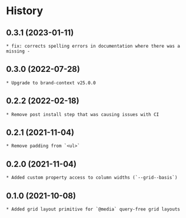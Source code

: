 # History

## 0.3.1 (2023-01-11)
    * fix: corrects spelling errors in documentation where there was a missing -

## 0.3.0 (2022-07-28)
    * Upgrade to brand-context v25.0.0

## 0.2.2 (2022-02-18)
    * Remove post install step that was causing issues with CI

## 0.2.1 (2021-11-04)
	* Remove padding from `<ul>`

## 0.2.0 (2021-11-04)
	* Added custom property access to column widths (`--grid--basis`)

## 0.1.0 (2021-10-08)
	* Added grid layout primitive for `@media` query-free grid layouts
